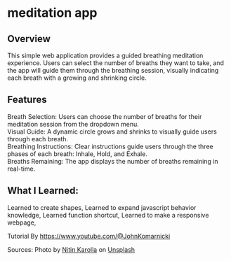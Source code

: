 # meditation app

## Overview
This simple web application provides a guided breathing meditation experience. Users can select the number of breaths they want to take, and the app will guide them through the breathing session, visually indicating each breath with a growing and shrinking circle.

## Features
Breath Selection: Users can choose the number of breaths for their meditation session from the dropdown menu.
<br>
Visual Guide: A dynamic circle grows and shrinks to visually guide users through each breath.
<br>
Breathing Instructions: Clear instructions guide users through the three phases of each breath: Inhale, Hold, and Exhale.
<br>
Breaths Remaining: The app displays the number of breaths remaining in real-time.

## What I Learned:
 Learned to create shapes, 
 Learned to expand javascript behavior knowledge, 
 Learned function shortcut, 
 Learned to make a responsive webpage, 
 
 Tutorial By  https://www.youtube.com/@JohnKomarnicki


 Sources: Photo by <a href="https://unsplash.com/@nitinreddyk?utm_source=unsplash&utm_medium=referral&utm_content=creditCopyText">Nitin Karolla</a> on <a href="https://unsplash.com/photos/o78ytg6LbJc?utm_source=unsplash&utm_medium=referral&utm_content=creditCopyText">Unsplash</a>
  
